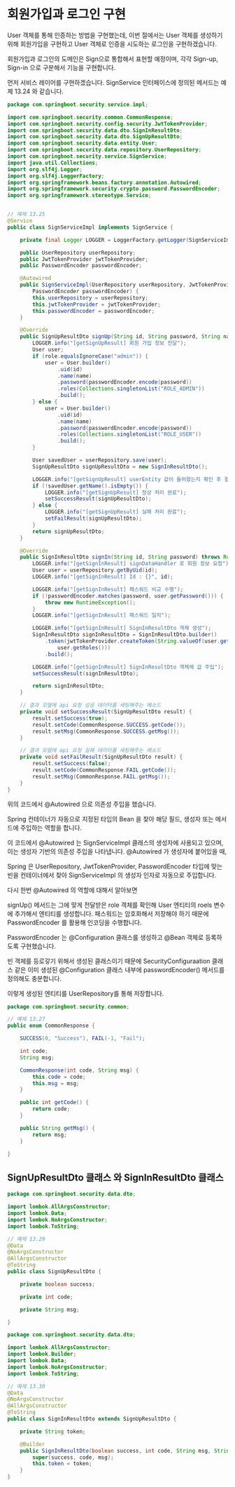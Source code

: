 # 회원가입과 로그인 구현

User 객체를 통해 인증하는 방법을 구현했는데, 이번 절에서는 User 객체를 생성하기 위해 회원가입을 구현하고 User 객체로 인증을 시도하는 로그인을 구현하겠습니다.



회원가입과 로그인의 도메인은 Sign으로 통합해서 표현할 예정이며, 각각 Sign-up, Sign-in 으로 구분해서 기능을 구현합니다.

먼저 서비스 레이어를 구현하겠습니다. SignService 인터페이스에 정의된 메서드는 예제 13.24 와 같습니다.



```java
package com.springboot.security.service.impl;

import com.springboot.security.common.CommonResponse;
import com.springboot.security.config.security.JwtTokenProvider;
import com.springboot.security.data.dto.SignInResultDto;
import com.springboot.security.data.dto.SignUpResultDto;
import com.springboot.security.data.entity.User;
import com.springboot.security.data.repository.UserRepository;
import com.springboot.security.service.SignService;
import java.util.Collections;
import org.slf4j.Logger;
import org.slf4j.LoggerFactory;
import org.springframework.beans.factory.annotation.Autowired;
import org.springframework.security.crypto.password.PasswordEncoder;
import org.springframework.stereotype.Service;


// 예제 13.25
@Service
public class SignServiceImpl implements SignService {

    private final Logger LOGGER = LoggerFactory.getLogger(SignServiceImpl.class);

    public UserRepository userRepository;
    public JwtTokenProvider jwtTokenProvider;
    public PasswordEncoder passwordEncoder;

    @Autowired
    public SignServiceImpl(UserRepository userRepository, JwtTokenProvider jwtTokenProvider,
        PasswordEncoder passwordEncoder) {
        this.userRepository = userRepository;
        this.jwtTokenProvider = jwtTokenProvider;
        this.passwordEncoder = passwordEncoder;
    }

    @Override
    public SignUpResultDto signUp(String id, String password, String name, String role) {
        LOGGER.info("[getSignUpResult] 회원 가입 정보 전달");
        User user;
        if (role.equalsIgnoreCase("admin")) {
            user = User.builder()
                .uid(id)
                .name(name)
                .password(passwordEncoder.encode(password))
                .roles(Collections.singletonList("ROLE_ADMIN"))
                .build();
        } else {
            user = User.builder()
                .uid(id)
                .name(name)
                .password(passwordEncoder.encode(password))
                .roles(Collections.singletonList("ROLE_USER"))
                .build();
        }

        User savedUser = userRepository.save(user);
        SignUpResultDto signUpResultDto = new SignInResultDto();

        LOGGER.info("[getSignUpResult] userEntity 값이 들어왔는지 확인 후 결과값 주입");
        if (!savedUser.getName().isEmpty()) {
            LOGGER.info("[getSignUpResult] 정상 처리 완료");
            setSuccessResult(signUpResultDto);
        } else {
            LOGGER.info("[getSignUpResult] 실패 처리 완료");
            setFailResult(signUpResultDto);
        }
        return signUpResultDto;
    }

    @Override
    public SignInResultDto signIn(String id, String password) throws RuntimeException {
        LOGGER.info("[getSignInResult] signDataHandler 로 회원 정보 요청");
        User user = userRepository.getByUid(id);
        LOGGER.info("[getSignInResult] Id : {}", id);

        LOGGER.info("[getSignInResult] 패스워드 비교 수행");
        if (!passwordEncoder.matches(password, user.getPassword())) {
            throw new RuntimeException();
        }
        LOGGER.info("[getSignInResult] 패스워드 일치");

        LOGGER.info("[getSignInResult] SignInResultDto 객체 생성");
        SignInResultDto signInResultDto = SignInResultDto.builder()
            .token(jwtTokenProvider.createToken(String.valueOf(user.getUid()),
                user.getRoles()))
            .build();

        LOGGER.info("[getSignInResult] SignInResultDto 객체에 값 주입");
        setSuccessResult(signInResultDto);

        return signInResultDto;
    }

    // 결과 모델에 api 요청 성공 데이터를 세팅해주는 메소드
    private void setSuccessResult(SignUpResultDto result) {
        result.setSuccess(true);
        result.setCode(CommonResponse.SUCCESS.getCode());
        result.setMsg(CommonResponse.SUCCESS.getMsg());
    }

    // 결과 모델에 api 요청 실패 데이터를 세팅해주는 메소드
    private void setFailResult(SignUpResultDto result) {
        result.setSuccess(false);
        result.setCode(CommonResponse.FAIL.getCode());
        result.setMsg(CommonResponse.FAIL.getMsg());
    }
}
```

위의 코드에서 @Autowired 으로 의존성 주입을 했습니다.

Spring 컨테이너가 자동으로 지정된 타입의 Bean 을 찾아 해당 필드, 생성자 또는 메서드에 주입하는 역할을 합니다.



이 코드에서 @Autowired 는 SignServiceImpl 클래스의 생성자에 사용되고 있으며, 이는 생성자 기반의 의존성 주입을 나타냅니다. @Autowired 가 생성자에 붙어있을 때,&#x20;

Spring 은 UserRepository, JwtTokenProvider, PasswordEncoder 타입에 맞는 빈을 컨테이너에서 찾아 SignServiceImpl 의 생성자 인자로 자동으로 주입합니다.



다시 한번 @Autowired 의 역할에 대해서 알아보면&#x20;



signUp() 메서드는 그에 맞게 전달받은 role 객체를 확인해 User 엔티티의 roels 변수에 추가해서 엔티티를 생성합니다. 패스워드는 암호화해서 저장해야 하기 때문에 PasswordEncoder 를 활용해 인코딩을 수행합니다.&#x20;

PasswordEncoder 는 @Configuration 클래스를 생성하고 @Bean 객체로 등록하도록 구현했습니다.



빈 객체를 등로갛기 위해서 생성된 클래스이기 때문에 SecurityConfiguraation 클래스 같은 이미 생성된 @Configuration 클래스 내부에 passwordEncoder() 메서드를 정의해도 충분합니다.



이렇게 생성된 엔티티를 UserRepository를 통해 저장합니다.

```java
package com.springboot.security.common;

// 예제 13.27
public enum CommonResponse {

    SUCCESS(0, "Success"), FAIL(-1, "Fail");

    int code;
    String msg;

    CommonResponse(int code, String msg) {
        this.code = code;
        this.msg = msg;
    }

    public int getCode() {
        return code;
    }

    public String getMsg() {
        return msg;
    }

}

```



## SignUpResultDto 클래스 와 SignInResultDto 클래스

```java
package com.springboot.security.data.dto;

import lombok.AllArgsConstructor;
import lombok.Data;
import lombok.NoArgsConstructor;
import lombok.ToString;

// 예제 13.29
@Data
@NoArgsConstructor
@AllArgsConstructor
@ToString
public class SignUpResultDto {

    private boolean success;

    private int code;

    private String msg;

}
```



```java
package com.springboot.security.data.dto;

import lombok.AllArgsConstructor;
import lombok.Builder;
import lombok.Data;
import lombok.NoArgsConstructor;
import lombok.ToString;

// 예제 13.30
@Data
@NoArgsConstructor
@AllArgsConstructor
@ToString
public class SignInResultDto extends SignUpResultDto {

    private String token;

    @Builder
    public SignInResultDto(boolean success, int code, String msg, String token) {
        super(success, code, msg);
        this.token = token;
    }
}
```


